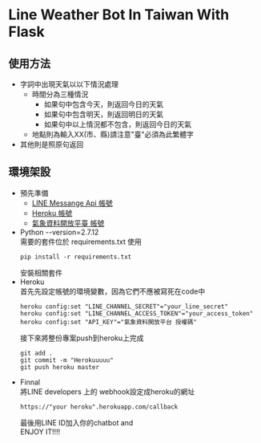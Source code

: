 # Line Weather Bot In Taiwan With Flask

## 使用方法
* 字詞中出現天氣以以下情況處理
    * 時間分為三種情況
        * 如果句中包含今天，則返回今日的天氣
        * 如果句中包含明天，則返回明日的天氣
        * 如果句中以上情況都不包含，則返回今日的天氣
    * 地點則為輸入XX(市、縣)請注意"臺"必須為此繁體字
* 其他則是照原句返回  
## 環境架設  
* 預先準備
    * [LINE Messange Api 帳號](https://business.line.me/zh-hant/services/bot)
    * [Heroku 帳號](https://dashboard.heroku.com/)
    * [氣象資料開放平臺 帳號](http://opendata.cwb.gov.tw/index)
* Python --version=2.7.12  
    需要的套件位於 requirements.txt 使用  
    ```
    pip install -r requirements.txt
    ```
    安裝相關套件  
* Heroku  
    首先先設定帳號的環境變數，因為它們不應被寫死在code中  
    ```
    heroku config:set "LINE_CHANNEL_SECRET"="your_line_secret"  
    heroku config:set "LINE_CHANNEL_ACCESS_TOKEN"="your_access_token"  
    heroku config:set "API_KEY"="氣象資料開放平台 授權碼"  
    ```
    接下來將整份專案push到heroku上完成  
    ```
    git add .  
    git commit -m "Herokuuuuu"  
    git push heroku master  
    ```
* Finnal  
    將LINE developers 上的 webhook設定成heroku的網址  
    ```
    https://"your heroku".herokuapp.com/callback  
    ```
    最後用LINE ID加入你的chatbot and  
    ENJOY IT!!!!

